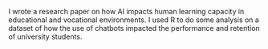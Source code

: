 I wrote a research paper on how AI impacts human learning capacity in educational and vocational environments. 
I used R to do some analysis on a dataset of how the use of chatbots impacted the performance and retention of university students. 
